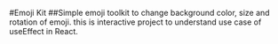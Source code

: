 #Emoji Kit
##Simple emoji toolkit to change background color, size and rotation of emoji. this is interactive project to understand use case of useEffect in React.
